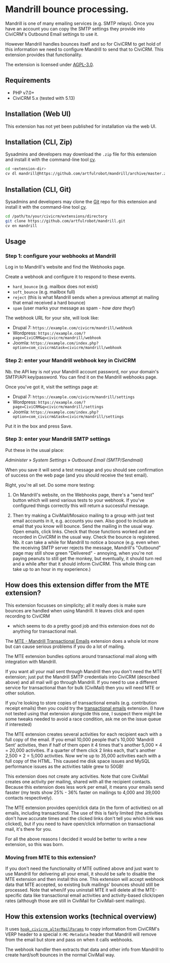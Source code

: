 # Mandrill bounce processing.

Mandrill is one of many emailing services (e.g. SMTP relays). Once you have an
account you can copy the SMTP settings they provide into CiviCRM's Outbound
Email settings to use it.

However Mandrill handles bounces itself and so for CiviCRM to get hold of this
information we need to configure Mandrill to send that to CiviCRM. This
extension provides that functionality.

The extension is licensed under [AGPL-3.0](LICENSE.txt).

## Requirements

* PHP v7.0+
* CiviCRM 5.x (tested with 5.13)

## Installation (Web UI)

This extension has not yet been published for installation via the web UI.

## Installation (CLI, Zip)

Sysadmins and developers may download the `.zip` file for this extension and
install it with the command-line tool [cv](https://github.com/civicrm/cv).

```bash
cd <extension-dir>
cv dl mandrill@https://github.com/artfulrobot/mandrill/archive/master.zip
```

## Installation (CLI, Git)

Sysadmins and developers may clone the [Git](https://en.wikipedia.org/wiki/Git)
repo for this extension and install it with the command-line tool
[cv](https://github.com/civicrm/cv).

```bash
cd /path/to/your/civicrm/extensions/directory
git clone https://github.com/artfulrobot/mandrill.git
cv en mandrill
```

## Usage

### Step 1: configure your webhooks at Mandrill

Log in to Mandrill's website and find the Webhooks page.

Create a webhook and configure it to respond to these events.

- `hard_bounce` (e.g. mailbox does not exist)
- `soft_bounce` (e.g. mailbox full)
- `reject` (this is what Mandrill sends when a previous attempt at mailing that
    email received a hard bounce)
- `spam` (user marks your message as spam - *how dare they!*)

The webhook URL for your site, will look like:

- Drupal 7: `https://example.com/civicrm/mandrill/webhook`
- Wordpress: `https://example.com/?page=CiviCRM&q=civicrm/mandrill/webhook`
- Joomla: `https://example.com/index.php?option=com_civicrm&task=civicrm/mandrill/webhook`

### Step 2: enter your Mandrill webhook key in CiviCRM

Nb. the API key is *not* your Mandrill account password, nor your domain's SMTP/API
key/password. You can find it on the Mandrill webhooks page.

Once you've got it, visit the settings page at:

- Drupal 7: `https://example.com/civicrm/mandrill/settings`
- Wordpress: `https://example.com/?page=CiviCRM&q=civicrm/mandrill/settings`
- Joomla: `https://example.com/index.php?option=com_civicrm&task=civicrm/mandrill/settings`

Put it in the box and press Save.

### Step 3: enter your Mandrill SMTP settings

Put these in the usual place:

*Administer* » *System Settings* » *Outbound Email (SMTP/Sendmail)*

When you save it will send a test message and you should see confirmation of
success on the web page (and you should receive the test email).

Right, you're all set. Do some more testing:

1. On Mandrill's website, on the Webhooks page, there's a "send test" button
   which will send various tests to your webhook. If you've configured things
   correctly this will return a successful message.

2. Then try making a CiviMail/Mosaico mailing to a group with just test email
   accounts in it, e.g. accounts you own. Also good to include an email that
   you know will bounce. Send the mailing in the usual way. Open emails, click
   links. Check that those functions worked and are recorded in CiviCRM in the
   usual way. Check the bounce is registered. Nb. it can take a while for
   Mandrill to notice a bounce (e.g. even when the receiving SMTP server rejects
   the message, Mandrill's "Outbound" page may still show green "Delivered" -
   annoying, when you're not paying peanuts to still get the monkey, but
   eventually, it should turn red and a while after that it should inform
   CiviCRM. This whole thing can take up to an hour in my experience.)

## How does this extension differ from the MTE extension?

This extension focusses on simplicity; all it really does is make sure bounces
are handled when using Mandrill. It leaves click and open recording to CiviCRM
- which seems to do a pretty good job and this extension does not do anything
for transactional mail. 

The [MTE - Mandrill Transactional
Emails](https://github.com/JMAConsulting/biz.jmaconsulting.mte/) extension
does a whole lot more but can cause serious problems if you do a lot of
mailing.

The MTE extension bundles options around transactional mail along with
integration with Mandrill.

If you want all your mail sent through Mandrill then you don't need the MTE
extension; just put the Mandrill SMTP credentials into CiviCRM (described above)
and all mail will go through Mandrill. If you need to use a different service
for transactional than for bulk (CiviMail) then you will need MTE or other
solution.

If you're looking to store copies of transactional emails (e.g. contribution
receipt emails) then you could try the [transactional
emails](https://civicrm.org/extensions/transactional-emails) extension. (I have
not tested using that extension alongside this one, I suspect there might be some
tweaks needed to avoid a race condition, ask me on the issue queue if interested)

The MTE extension creates several activities for each recipient each with a full
copy of the email.  If you email 10,000 people that's 10,000 'Mandrill Sent'
activities, then if half of them open it 4 times that's another 5,000 × 4 =
20,000 activities. If a quarter of them click 2 links each, that's another 2,500
× 2 = 5,000 activities. Now we're up to 35,000 activities each with a full copy
of the HTML. This caused me disk space issues and MySQL performance issues as
the activities table grew to 50GB!

This extension does not create any activities. Note that core CiviMail creates
one activity per mailing, shared with all the recipient contacts. Because this
extension does less work per email, it means your emails send fasster (my tests
show 25% - 36% faster on mailings to 4,000 and 39,000 contacts respectively).

The MTE extension provides open/click data (in the form of activities) on all
emails, including transactional. The use of this is fairly limited (the
activities don't have accurate times and the clicked links don't tell you which
link was clicked), but if you need to have open/click information on
transactional mail, it's there for you.

For all the above reasons I decided it would be better to write a new extension,
so this was born.

### Moving from MTE to this extension?

If you don't need the functionality of MTE outlined above and just want to use
Mandrill for delivering all your email, it should be safe to disable the MTE
extension and then install this one. This extension will accept webhook data
that MTE accepted, so existing bulk mailings' bounces should still be processed.
Note that when/if you uninstall MTE it will delete all the MTE-specific data
like transactional email activities and activity-based click/open rates (although
those are still in CiviMail for CiviMail-sent mailings).

## How this extension works (technical overview)

It uses [`hook_civicrm_alterMailParams`](https://docs.civicrm.org/dev/en/latest/hooks/hook_civicrm_alterMailParams/)
to copy information from CiviCRM's VERP header to a special `X-MC-Metadata`
header that Mandrill will remove from the email but store and pass on when it
calls webhooks.

The webhook handler then extracts that data and other info from Mandrill to
create hard/soft bounces in the normal CiviMail way.

